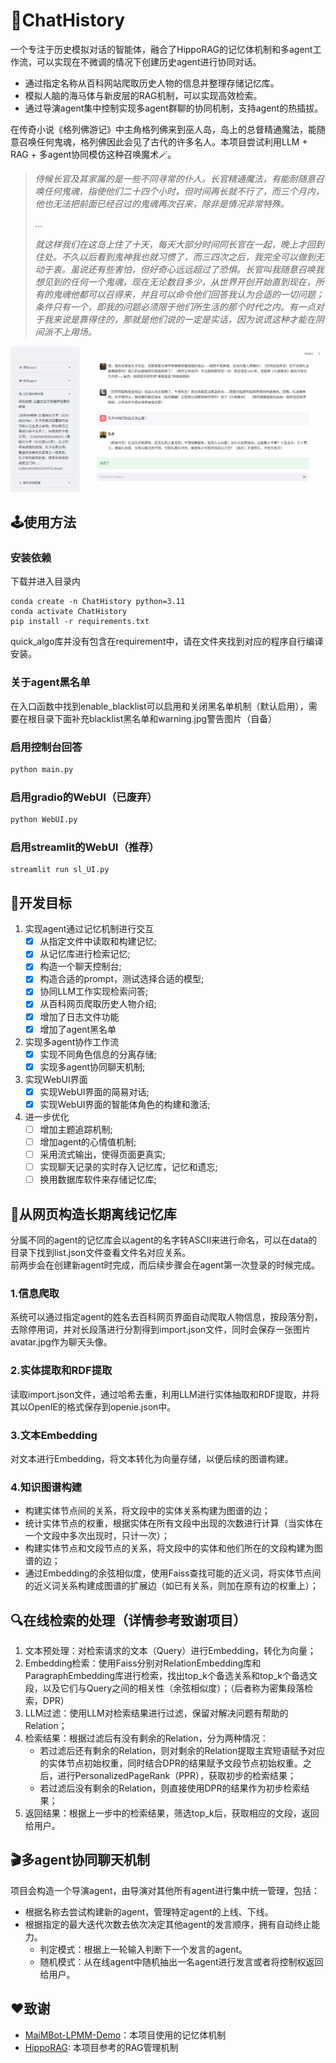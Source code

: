 # 🏯ChatHistory
一个专注于历史模拟对话的智能体，融合了HippoRAG的记忆体机制和多agent工作流，可以实现在不微调的情况下创建历史agent进行协同对话。
- 通过指定名称从百科网站爬取历史人物的信息并整理存储记忆库。
- 模拟人脑的海马体与新皮层的RAG机制，可以实现高效检索。
- 通过导演agent集中控制实现多agent群聊的协同机制，支持agent的热插拔。

在传奇小说《格列佛游记》中主角格列佛来到巫人岛，岛上的总督精通魔法，能随意召唤任何鬼魂，格列佛因此会见了古代的许多名人。本项目尝试利用LLM + RAG + 多agent协同模仿这种召唤魔术🪄。
> *侍候长官及其家属的是一些不同寻常的仆人。长官精通魔法，有能耐随意召唤任何鬼魂，指使他们二十四个小时，但时间再长就不行了，而三个月内，他也无法把前面已经召过的鬼魂再次召来，除非是情况非常特殊。*
> 
> *…*
> 
> *就这样我们在这岛上住了十天，每天大部分时间同长官在一起，晚上才回到住处。不久以后看到鬼神我也就习惯了，而三四次之后，我完全可以做到无动于衷。虽说还有些害怕，但好奇心远远超过了恐惧。长官叫我随意召唤我想见到的任何一个鬼魂，现在无论数目多少，从世界开创开始直到现在，所有的鬼魂他都可以召得来，并且可以命令他们回答我认为合适的一切问题；条件只有一个，即我的问题必须限于他们所生活的那个时代之内。有一点对于我来说是靠得住的，那就是他们说的一定是实话，因为说谎这种才能在阴间派不上用场。*
>
![示例图片](./assert/example.jpg)
## 🕹️使用方法
### 安装依赖
下载并进入目录内
```
conda create -n ChatHistory python=3.11
conda activate ChatHistory
pip install -r requirements.txt
```
quick_algo库并没有包含在requirement中，请在文件夹找到对应的程序自行编译安装。
### 关于agent黑名单
在入口函数中找到enable_blacklist可以启用和关闭黑名单机制（默认启用），需要在根目录下面补充blacklist黑名单和warning.jpg警告图片（自备）
### 启用控制台回答
```sh
python main.py
```
### 启用gradio的WebUI（已废弃）
```sh
python WebUI.py
```
### 启用streamlit的WebUI（推荐）
```
streamlit run sl_UI.py
```
## 🎯开发目标
1. 实现agent通过记忆机制进行交互
    - [x] 从指定文件中读取和构建记忆;
    - [x] 从记忆库进行检索记忆;
    - [x] 构造一个聊天控制台;
    - [x] 构造合适的prompt，测试选择合适的模型;
    - [x] 协同LLM工作实现检索问答;
    - [x] 从百科网页爬取历史人物介绍;
    - [x] 增加了日志文件功能
    - [x] 增加了agent黑名单
2. 实现多agent协作工作流
    - [x] 实现不同角色信息的分离存储;
    - [x] 实现多agent协同聊天机制;
3. 实现WebUI界面
    - [x] 实现WebUI界面的简易对话;
    - [x] 实现WebUI界面的智能体角色的构建和激活;
4. 进一步优化
    - [ ] 增加主题追踪机制;
    - [ ] 增加agent的心情值机制;
    - [ ] 采用流式输出，使得页面更真实;
    - [ ] 实现聊天记录的实时存入记忆库，记忆和遗忘;
    - [ ] 换用数据库软件来存储记忆库;
## 🧠从网页构造长期离线记忆库
分属不同的agent的记忆库会以agent的名字转ASCII来进行命名，可以在data的目录下找到list.json文件查看文件名对应关系。  
前两步会在创建新agent时完成，而后续步骤会在agent第一次登录的时候完成。
### 1.信息爬取
系统可以通过指定agent的姓名去百科网页界面自动爬取人物信息，按段落分割，去除停用词，并对长段落进行分割得到import.json文件，同时会保存一张图片avatar.jpg作为聊天头像。   
### 2.实体提取和RDF提取
读取import.json文件，通过哈希去重，利用LLM进行实体抽取和RDF提取，并将其以OpenIE的格式保存到openie.json中。
### 3.文本Embedding
对文本进行Embedding，将文本转化为向量存储，以便后续的图谱构建。
### 4.知识图谱构建
- 构建实体节点间的关系，将文段中的实体关系构建为图谱的边；
- 统计实体节点的权重，根据实体在所有文段中出现的次数进行计算（当实体在一个文段中多次出现时，只计一次）；
- 构建实体节点和文段节点的关系，将文段中的实体和他们所在的文段构建为图谱的边；
- 通过Embedding的余弦相似度，使用Faiss查找可能的近义词，将实体节点间的近义词关系构建成图谱的扩展边（如已有关系，则加在原有边的权重上）；
## 🔍在线检索的处理（详情参考致谢项目）
1. 文本预处理：对检索请求的文本（Query）进行Embedding，转化为向量；
2. Embedding检索：使用Faiss分别对RelationEmbedding库和ParagraphEmbedding库进行检索，找出top_k个备选关系和top_k个备选文段，以及它们与Query之间的相关性（余弦相似度）；（后者称为密集段落检索，DPR）
3. LLM过滤：使用LLM对检索结果进行过滤，保留对解决问题有帮助的Relation；
4. 检索结果：根据过滤后有没有剩余的Relation，分为两种情况：
    - 若过滤后还有剩余的Relation，则对剩余的Relation提取主宾短语赋予对应的实体节点初始权重，同时结合DPR的结果赋予文段节点初始权重。之后，进行PersonalizedPageRank（PPR），获取初步的检索结果；
    - 若过滤后没有剩余的Relation，则直接使用DPR的结果作为初步检索结果；
5. 返回结果：根据上一步中的检索结果，筛选top_k后，获取相应的文段，返回给用户。
## 🎬多agent协同聊天机制
项目会构造一个导演agent，由导演对其他所有agent进行集中统一管理，包括：
- 根据名称去尝试构建新的agent，管理特定agent的上线、下线。
- 根据指定的最大迭代次数去依次决定其他agent的发言顺序，拥有自动终止能力。
    - 判定模式：根据上一轮输入判断下一个发言的agent。
    - 随机模式：从在线agent中随机抽出一名agent进行发言或者将控制权返回给用户。
## ❤️致谢
- [MaiMBot-LPMM-Demo](https://github.com/MaiM-with-u/MaiMBot-LPMM)：本项目使用的记忆体机制
- [HippoRAG](https://github.com/OSU-NLP-Group/HippoRAG): 本项目参考的RAG管理机制